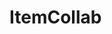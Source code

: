 # ItemCollab

<div id="sprites"></div>
<script>
try {
  async function fetchImages(currentfolder = 'items', parentElement = null) {
    if (!parentElement) { parentElement = document.getElementById('sprites'); }
    const folderDiv = document.createElement('div');
    folderDiv.id = currentfolder;
    parentElement.appendChild(folderDiv);
    console.log('https://api.github.com/repos/MilesFarber/ItemCollab/contents/' + currentfolder);
    const response = await fetch('https://api.github.com/repos/MilesFarber/ItemCollab/contents/' + currentfolder);
    const data = await response.json();
    for (const item of data) {
      if (item.type === 'file' && item.name.endsWith('.png')) {
        const img = new Image();
        img.onload = function() {
          if (img.width === 16 && img.height === 16) {
            folderDiv.appendChild(img);
          }
        };
        img.src = item.download_url;
        img.alt = item.name;
      } else if (item.type === 'dir') {
        await fetchImages(currentfolder + '/' + item.name, folderDiv);
      }
    }
  }
  console.log('The fact that functions automatically use the windowonload event object as a parameter when the parameter is empty, WITHOUT the devs consent, is exactly why javascript should have never existed');
  window.onload = function() { fetchImages(); };
} catch (error) { console.error('Caught error: ' + error.message); }
</script>